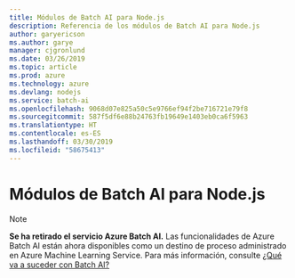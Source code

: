 ```yaml
---
title: Módulos de Batch AI para Node.js
description: Referencia de los módulos de Batch AI para Node.js
author: garyericson
ms.author: garye
manager: cjgronlund
ms.date: 03/26/2019
ms.topic: article
ms.prod: azure
ms.technology: azure
ms.devlang: nodejs
ms.service: batch-ai
ms.openlocfilehash: 9068d07e825a50c5e9766ef94f2be716721e79f8
ms.sourcegitcommit: 587f5df6e88b24763fb19649e1403eb0ca6f5963
ms.translationtype: HT
ms.contentlocale: es-ES
ms.lasthandoff: 03/30/2019
ms.locfileid: "58675413"
---
```

# <a name="batch-ai-modules-for-nodejs"></a>Módulos de Batch AI para Node.js

>[!NOTE]
>**Se ha retirado el servicio Azure Batch AI.** Las funcionalidades de Azure Batch AI están ahora disponibles como un destino de proceso administrado en Azure Machine Learning Service. Para más información, consulte [¿Qué va a suceder con Batch AI?](https://aka.ms/batchai-retirement)
